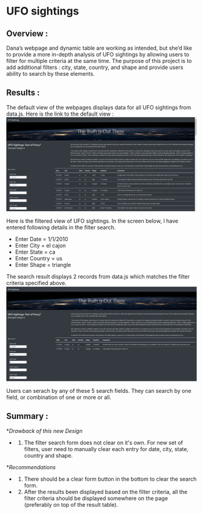 # UFO sightings

## Overview :
Dana’s webpage and dynamic table are working as intended, but she’d like to provide a more in-depth analysis of UFO sightings by allowing users to filter for multiple criteria at the same time. The purpose of this project is to add additional filters : city, state, country, and shape and provide users ability to search by these elements. 

## Results :
The default view of the webpages displays data for all UFO sightings from data.js.
Here is the link to the default view : ![Default view of UFO Sightings](https://github.com/dhaval-28/UFOs/blob/main/static/images/UFO_DefaultView.png)

Here is the filtered view of UFO sightings. In the screen below, I have entered following details in the filter search.   
*  Enter Date = 1/1/2010
*  Enter City = el cajon
*  Enter State = ca
*  Enter Country = us
*  Enter Shape = triangle

The search result displays 2 records from data.js which matches the filter criteria specified above. ![Search Results after fitler](https://github.com/dhaval-28/UFOs/blob/main/static/images/UFO_AfterFilter.png)

Users can serach by any of these 5 search fields. They can search by one field, or combination of one or more or all. 

## Summary :

**Drawback of this new Design*
* 1. The filter search form does not clear on it's own. For new set of filters, user need to manually clear each entry for date, city, state, country and shape.

**Recommendations*
* 1. There should be a clear form button in the bottom to clear the search form.
* 2. After the results been displayed based on the filter criteria, all the filter criteria should be displayed somewhere on the page (preferably on top of the result table).

